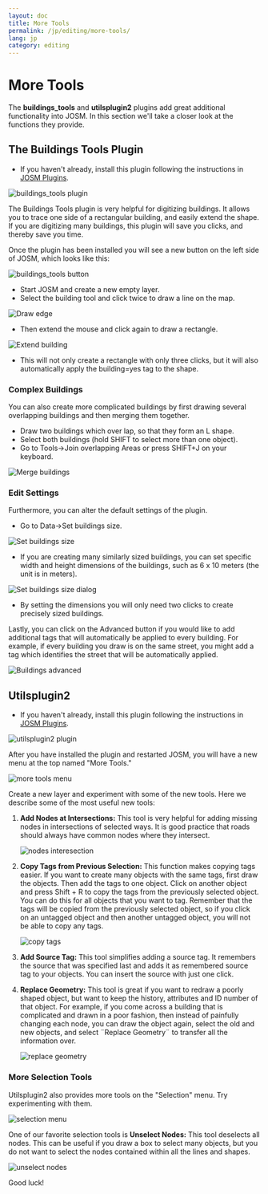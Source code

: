 ```yaml
---
layout: doc
title: More Tools
permalink: /jp/editing/more-tools/
lang: jp
category: editing
---
```


More Tools
============
The **buildings_tools** and **utilsplugin2** plugins add great additional
functionality into JOSM. In this section we'll take a closer look
at the functions they provide.

The Buildings Tools Plugin
--------------------------
-   If you haven't already, install this plugin following the instructions
    in [JOSM Plugins](/en/editing/josm-plugins).

![buildings_tools plugin][]

The Buildings Tools plugin is very helpful for digitizing buildings.
It allows you to trace one side of a rectangular building, and easily
extend the shape. If you are digitizing many buildings, this plugin
will save you clicks, and thereby save you time.

Once the plugin has been installed you will see a new button on the left
side of JOSM, which looks like this:

![buildings_tools button][]

-   Start JOSM and create a new empty layer.
-   Select the building tool and click twice to draw a line on the map.

![Draw edge][]

-   Then extend the mouse and click again to draw a rectangle.

![Extend building][]

-   This will not only create a rectangle with only three clicks, but
    it will also automatically apply the building=yes tag to the shape.

### Complex Buildings
You can also create more complicated buildings by first drawing several
overlapping buildings and then merging them together.

-   Draw two buildings which over lap, so that they form an L shape.
-   Select both buildings (hold SHIFT to select more than one object).
-   Go to Tools->Join overlapping Areas or press SHIFT+J on your keyboard.

![Merge buildings][]

### Edit Settings
Furthermore, you can alter the default settings of the plugin.

-   Go to Data->Set buildings size.

![Set buildings size][]

-   If you are creating many similarly sized buildings, you can set specific
    width and height dimensions of the buildings, such as 6 x 10 meters (the unit
    is in meters).

![Set buildings size dialog][]

-   By setting the dimensions you will only need two clicks to create precisely
    sized buildings.

Lastly, you can click on the Advanced button if you would like to add additional
tags that will automatically be applied to every building. For example,
if every building you draw is on the same street, you might add a tag
which identifies the street that will be automatically applied.

![Buildings advanced][]


Utilsplugin2
-------------
-   If you haven't already, install this plugin following the instructions
    in [JOSM Plugins](/en/editing/josm-plugins).

![utilsplugin2 plugin][]

After you have installed the plugin and restarted JOSM, you will have
a new menu at the top named "More Tools."

![more tools menu][]

Create a new layer and experiment with some of the new tools. Here we
describe some of the most useful new tools:

1.  **Add Nodes at Intersections:**  This tool is very helpful for adding
    missing nodes in intersections of selected ways.  It is good
    practice that roads should always have common nodes where
    they intersect.

    ![nodes interesection][]

2.  **Copy Tags from Previous Selection:**  This function makes copying tags
    easier.  If you want to create many objects with the same tags,
    first draw the objects.  Then add the tags to one object.  Click on
    another object and press Shift + R to copy the tags from the
    previously selected object.  You can do this for all objects that
    you want to tag.  Remember that the tags will be copied from the
    previously selected object, so if you click on an untagged object
    and then another untagged object, you will not be able to copy any
    tags.

    ![copy tags][]

3.  **Add Source Tag:** This tool simplifies adding a source tag.  It
    remembers the source that was specified last and adds it as
    remembered source tag to your objects.   You can insert the source
    with just one click.  

4.  **Replace Geometry:** This tool is great if you want to redraw a poorly
    shaped object, but want to keep the history, attributes and ID
    number of that object.  For example, if you come across a building
    that is complicated and drawn in a poor fashion, then instead of
    painfully changing each node, you can draw the object again,
    select the old and new objects, and select ¨Replace Geometry¨ to
    transfer all the information over.

    ![replace geometry][]


### More Selection Tools
Utilsplugin2 also provides more tools on the "Selection" menu.
Try experimenting with them.

![selection menu][]

One of our favorite selection tools is **Unselect Nodes:** This tool deselects
all nodes. This can be useful if you draw a box to select many objects, but you do not
want to select the nodes contained within all the lines and shapes.

![unselect nodes][]

Good luck!


[buildings_tools plugin]: /images/en/editing/josm-more-tools/buildings_tools-plugin.png
[buildings_tools button]: /images/en/editing/josm-more-tools/buildings_tools-button.png
[Draw edge]: /images/en/editing/josm-more-tools/draw-edge.png
[Extend building]: /images/en/editing/josm-more-tools/extend-building.png
[Merge buildings]: /images/en/editing/josm-more-tools/merge-buildings.png
[Set buildings size]: /images/en/editing/josm-more-tools/set-buildings-size.png
[Set buildings size dialog]: /images/en/editing/josm-more-tools/set-buildings-size-dialog.png
[Buildings advanced]: /images/en/editing/josm-more-tools/buildings-advanced.png
[utilsplugin2 plugin]: /images/en/editing/josm-more-tools/utilsplugin2-plugin.png
[more tools menu]: /images/en/editing/josm-more-tools/more-tools-menu.png
[nodes interesection]: /images/en/editing/josm-more-tools/utilsplugin2-nodes-intersection.png
[copy tags]: /images/en/editing/josm-more-tools/utilsplugin2-copy-tags.png
[replace geometry]: /images/en/editing/josm-more-tools/utilsplugin2-replace-geometry.png
[selection menu]: /images/en/editing/josm-more-tools/selection-menu.png
[unselect nodes]: /images/en/editing/josm-more-tools/utilsplugin2-unselect-nodes.png


